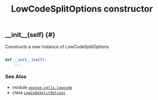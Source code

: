 ﻿---
title: LowCodeSplitOptions constructor
second_title: Aspose.Cells for Python via .NET API References
description: 
type: docs
weight: 10
url: /aspose.cells.lowcode/lowcodesplitoptions/__init__/
is_root: false
---

## \_\_init\_\_(self) {#}

Constructs a new instance of LowCodeSplitOptions



```python

def __init__(self):
    ...
```





### See Also
* module [`aspose.cells.lowcode`](../../)
* class [`LowCodeSplitOptions`](/cells/python-net/aspose.cells.lowcode/lowcodesplitoptions)
